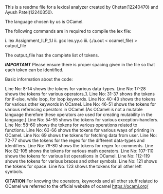 This is a readme file for a lexical analyzer created by Chetan(12240470) and Ayush Patel(12240350).

The language chosen by us is OCamel.

The following commands are in required to compile the lex file:

i. lex Assignment_ILP_1.l
ii. gcc lex.yy.c
iii. (./a.out < ocamel_file) > output_file

The output_file has the complete list of tokens.

***IMPORTANT***
Please ensure there is proper spacing given in the file so that each token can be identified.



Basic information about the code:

Line No: 8-14 shows the tokens for various data-types.
Line No: 17-28 shows the tokens for various operators_1.
Line No: 31-37 shows the tokens for if-else, while loop, for loop keywords.
Line No: 40-43 shows the tokens for various other keywords in OCamel.
Line No: 46-51 shows the tokens for various referncing operators in OCamel.(As OCamel is not a mutable language therefore these operators are used for creating mutability in the language.)
Line No: 54-55 shows the tokens for various exception-handlers.
Line No: 58-60 shows the tokens for various operations related to functions.
Line No: 63-66 shows the tokens for various ways of printing in OCamel.
Line No: 69 shows the tokens for fetching data from user.
Line No: 72-77 shows the tokens for the regex for the different data-types and identifiers.
Line No: 79-80 shows the tokens for regex for comments.
Line No: 82-105 shows the tokens for various math operators.
Line No: 107-110 shows the tokens for various list operatiions in OCamel.
Line No: 112-119 shows the tokens for various braces and other symbols.
Line No: 121 shows the tokens for space.
Line No: 123 shows the tokens for all other left symbols.


**CITATION**
For knowing the operators, keywords and all other stuff related to OCamel we referred to the official website of ocamel https://ocaml.org/

